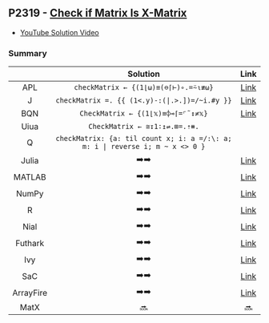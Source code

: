 ## P2319 - [Check if Matrix Is X-Matrix](https://leetcode.com/problems/check-if-matrix-is-x-matrix/)

* [YouTube Solution Video](https://www.youtube.com/watch?v=8ynsN4nJxzU)

### Summary

|           |                                   Solution                                    |                                                        Link                                                         |
| :-------: | :---------------------------------------------------------------------------: | :-----------------------------------------------------------------------------------------------------------------: |
|    APL    |                     `checkMatrix ← {(1⌊⍵)≡(⊖⌈⊢)∘.=⍨⍳≢⍵}`                      |                    [Link](https://github.com/codereport/LeetCode/blob/master/0299_Problem_1.apl)                    |
|     J     |                `checkMatrix =. {{ (1<.y)-:(\|.>.])=/~i.#y }}`                 |                    [Link](https://github.com/codereport/LeetCode/blob/master/0299_Problem_1.ijs)                    |
|    BQN    |                       `CheckMatrix ← {(1⌊𝕩)≡⌽⊸⌈=⌜˜↕≠𝕩}`                       |                    [Link](https://github.com/codereport/LeetCode/blob/master/0299_Problem_1.bqn)                    |
|   Uiua    |                         `CheckMatrix ← ≅↧1∶↥⇌.⊞=.⇡⧻.`                         |                                                                                                                     |
|     Q     | `checkMatrix: {a: til count x; i: a =/:\: a; m: i \| reverse i; m ~ x <> 0 }` |
|   Julia   |                          :arrow_right::arrow_right:                           |                    [Link](https://github.com/codereport/LeetCode/blob/master/0299_Problem_1.jl)                     |
|  MATLAB   |                          :arrow_right::arrow_right:                           |        [Link](https://github.com/codereport/array-language-comparisons/blob/main/code/matlab/checkMatrix.m)         |
|   NumPy   |                          :arrow_right::arrow_right:                           |                    [Link](https://github.com/codereport/LeetCode/blob/master/0299_Problem_1.py)                     |
|     R     |                          :arrow_right::arrow_right:                           |                     [Link](https://github.com/codereport/LeetCode/blob/master/0299_Problem_1.r)                     |
|   Nial    |                          :arrow_right::arrow_right:                           |                   [Link](https://github.com/codereport/LeetCode/blob/master/0299_Problem_1.nial)                    |
|  Futhark  |                          :arrow_right::arrow_right:                           |                    [Link](https://github.com/codereport/LeetCode/blob/master/0299_Problem_1.fut)                    |
|    Ivy    |                          :arrow_right::arrow_right:                           |         [Link](https://github.com/codereport/array-language-comparisons/blob/main/code/ivy/checkmatrix.ivy)         |
|    SaC    |                          :arrow_right::arrow_right:                           |                    [Link](https://github.com/codereport/LeetCode/blob/master/0299_Problem_1.sac)                    |
| ArrayFire |                          :arrow_right::arrow_right:                           | [Link](https://github.com/codereport/array-language-comparisons/blob/main/code/arrayfire/P1351_Count_Negatives.cpp) |
|   MatX    |                                    :soon:                                     |                                                       :soon:                                                        |
